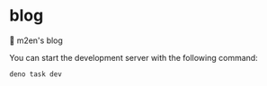 # blog

👣 m2en's blog

You can start the development server with the following command:

```shell
deno task dev
```
